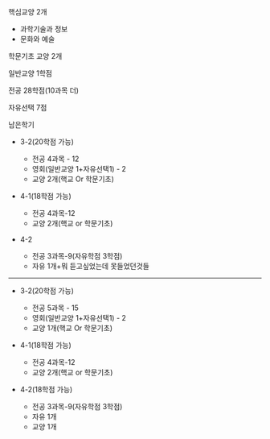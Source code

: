 
핵심교양 2개
- 과학기술과 정보
- 문화와 예술

학문기초 교양 2개

일반교양 1학점

전공 28학점(10과목 더)

자유선택 7점



남은학기

- 3-2(20학점 가능)
	- 전공 4과목 - 12
	- 영회(일반교양 1+자유선택1) - 2
	- 교양 2개(핵교 Or 학문기초)

- 4-1(18학점 가능)
	- 전공 4과목-12
	- 교양 2개(핵교 or 학문기초)

- 4-2
	- 전공 3과목-9(자유학점 3학점)
	- 자유 1개+뭐 듣고싶었는데 못들었던것들

----


- 3-2(20학점 가능)
	- 전공 5과목 - 15
	- 영회(일반교양 1+자유선택1) - 2
	- 교양 1개(핵교 Or 학문기초)

- 4-1(18학점 가능)
	- 전공 4과목-12
	- 교양 2개(핵교 or 학문기초)

- 4-2(18학점 가능)
	- 전공 3과목-9(자유학점 3학점)
	- 자유 1개
	- 교양 1개